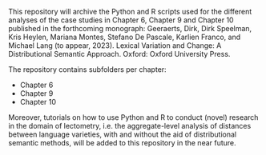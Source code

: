 This repository will archive the Python and R scripts used for the different analyses of the case studies in Chapter 6, Chapter 9 and Chapter 10 
published in the forthcoming monograph: Geeraerts, Dirk, Dirk Speelman, Kris Heylen, Mariana Montes, Stefano De Pascale, Karlien Franco, and Michael Lang (to appear, 2023).
Lexical Variation and Change: A Distributional Semantic Approach. Oxford: Oxford University Press.

The repository contains subfolders per chapter:
- Chapter 6
- Chapter 9
- Chapter 10

Moreover, tutorials on how to use Python and R to conduct (novel) research in the domain of lectometry, i.e. the aggregate-level analysis of distances between 
language varieties, with and without the aid of distributional semantic methods, will be added to this repository in the near future. 
